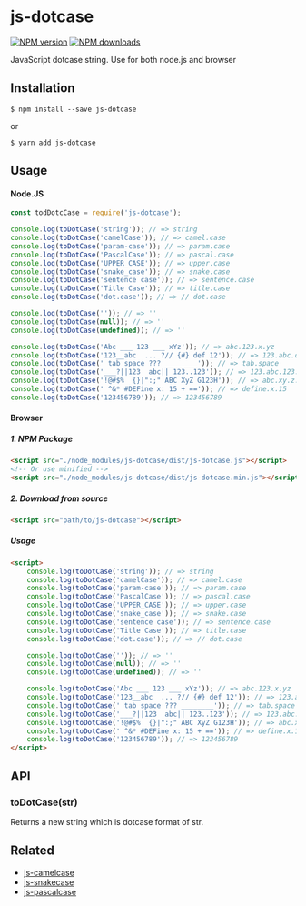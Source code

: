 # js-dotcase

[![NPM version][npm-image]][npm-url]
[![NPM downloads][downloads-image]][downloads-url]

JavaScript dotcase string. Use for both node.js and browser


## Installation

`$ npm install --save js-dotcase`

or

`$ yarn add js-dotcase`

## Usage

#### Node.JS

```js
const todDotcCase = require('js-dotcase');

console.log(toDotCase('string')); // => string
console.log(toDotCase('camelCase')); // => camel.case
console.log(toDotCase('param-case')); // => param.case
console.log(toDotCase('PascalCase')); // => pascal.case
console.log(toDotCase('UPPER_CASE')); // => upper.case
console.log(toDotCase('snake_case')); // => snake.case
console.log(toDotCase('sentence case')); // => sentence.case
console.log(toDotCase('Title Case')); // => title.case
console.log(toDotCase('dot.case')); // => // dot.case

console.log(toDotCase('')); // => ''
console.log(toDotCase(null)); // => ''
console.log(toDotCase(undefined)); // => ''

console.log(toDotCase('Abc ___ 123 ___ xYz')); // => abc.123.x.yz
console.log(toDotCase('123__abc  ... ?// {#} def 12')); // => 123.abc.def.12
console.log(toDotCase('	tab space ??? ________')); // => tab.space
console.log(toDotCase('___?||123  abc|| 123..123')); // => 123.abc.123.123
console.log(toDotCase('!@#$%  {}|":;" ABC XyZ G123H')); // => abc.xy.z.g123h
console.log(toDotCase(' ^&* #DEFine x: 15 + ==')); // => define.x.15
console.log(toDotCase('123456789')); // => 123456789

```

#### Browser
##### 1. NPM Package
```html
<script src="./node_modules/js-dotcase/dist/js-dotcase.js"></script>
<!-- Or use minified -->
<script src="./node_modules/js-dotcase/dist/js-dotcase.min.js"></script>
```
##### 2. Download from source
```html
<script src="path/to/js-dotcase"></script>
```
##### Usage
```html
<script>
	console.log(toDotCase('string')); // => string
	console.log(toDotCase('camelCase')); // => camel.case
	console.log(toDotCase('param-case')); // => param.case
	console.log(toDotCase('PascalCase')); // => pascal.case
	console.log(toDotCase('UPPER_CASE')); // => upper.case
	console.log(toDotCase('snake_case')); // => snake.case
	console.log(toDotCase('sentence case')); // => sentence.case
	console.log(toDotCase('Title Case')); // => title.case
	console.log(toDotCase('dot.case')); // => // dot.case

	console.log(toDotCase('')); // => ''
	console.log(toDotCase(null)); // => ''
	console.log(toDotCase(undefined)); // => ''

	console.log(toDotCase('Abc ___ 123 ___ xYz')); // => abc.123.x.yz
	console.log(toDotCase('123__abc  ... ?// {#} def 12')); // => 123.abc.def.12
	console.log(toDotCase('	tab space ??? ________')); // => tab.space
	console.log(toDotCase('___?||123  abc|| 123..123')); // => 123.abc.123.123
	console.log(toDotCase('!@#$%  {}|":;" ABC XyZ G123H')); // => abc.xy.z.g123h
	console.log(toDotCase(' ^&* #DEFine x: 15 + ==')); // => define.x.15
	console.log(toDotCase('123456789')); // => 123456789
</script>
```

## API

### toDotCase(str)

Returns a new string which is dotcase format of str.


## Related
+ [js-camelcase](https://github.com/huynhsamha/js-camelcase)
+ [js-snakecase](https://github.com/huynhsamha/js-snakecase)
+ [js-pascalcase](https://github.com/huynhsamha/js-pascalcase)


[npm-image]: https://img.shields.io/npm/v/js-dotcase.svg?style=flat
[npm-url]: https://www.npmjs.com/package/js-dotcase
[downloads-image]: https://img.shields.io/npm/dm/js-dotcase.svg?style=flat
[downloads-url]: https://www.npmjs.com/package/js-dotcase
